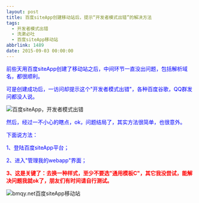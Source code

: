 ```yaml
---
layout: post
title: 百度siteApp创建移动站后，提示“开发者模式出错”的解决方法
tags:
  - 开发者模式出错
  - 洗漱必吐
  - 百度siteApp移动站
abbrlink: 1489
date: 2015-09-03 00:00:00
---
```


<!-- build time:Sat Jun 23 2018 12:05:16 GMT+0800 (中国标准时间) -->

<span style="color:#00f">前些天用百度siteApp创建了移动站之后，中间环节一直没出问题，包括解析域名，都很顺利。</span>

<span style="color:#00f">可是创建成功后，一访问却提示这个"开发者模式出错"，各种百度谷歌，QQ群发问都没人说。</span>

![百度siteApp，开发者模式出错](http://ww3.sinaimg.cn/large/4eed32f2jw1evp1xpzjf5j20e00683z5.jpg)

<span style="color:#00f">然后，经过一不小心的瞎点，ok，问题结局了，其实方法很简单，也很意外。</span>

<span style="color:#00f">下面说方法：</span>

<span style="color:#00f">1、登陆百度siteApp平台；</span>

<span style="color:#00f">2、进入"管理我的webapp"界面；</span>

**<span style="color:red">3、这是关键了：去换一种样式，至少不要选"通用模板C"，其它我没尝试，能解决问题我就ok了，朋友们有时间请自行测试。</span>**

![bmqy.net百度siteApp移动站](http://ww2.sinaimg.cn/large/4eed32f2jw1evp1xq8r6hj20g90k8diu.jpg)
<!-- rebuild by neat -->